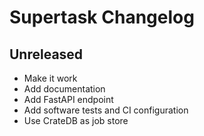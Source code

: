 # Supertask Changelog


## Unreleased

- Make it work
- Add documentation
- Add FastAPI endpoint
- Add software tests and CI configuration
- Use CrateDB as job store
